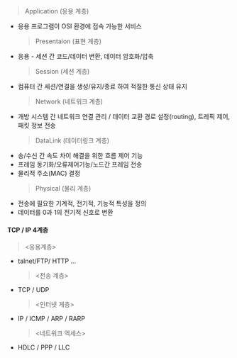 <blockquote>
<p>Application (응용 계층)</p>
</blockquote>
<ul>
<li>응용 프로그램이 OSI 환경에 접속 가능한 서비스<blockquote>
<p>Presentaion (표현 계층)</p>
</blockquote>
</li>
<li>응용 - 세션 간 코드/데이터 변환, 데이터 암호화/압축<blockquote>
<p>Session (세션 계층)</p>
</blockquote>
</li>
<li>컴퓨터 간 세션/연결을 생성/유지/종료 하여 적절한 통신 상태 유지<blockquote>
<p>Network (네트워크 계층)</p>
</blockquote>
</li>
<li>개방 시스템 간 네트워크 연결 관리 / 데이터 교환 경로 설정(routing), 트레픽 제어, 패킷 정보 전송<blockquote>
<p>DataLink (데이터링크 계층)</p>
</blockquote>
</li>
<li>송/수신 간 속도 차이 해결을 위한 흐름 제어 기능</li>
<li>프레임 동기화/오류제어기능/노드간 프레임 전송</li>
<li>물리적 주소(MAC) 결정<blockquote>
<p>Physical (물리 계층)</p>
</blockquote>
</li>
<li>전송에 필요한 기계적, 전기적, 기능적 특성을 정의</li>
<li>데이터를 0과 1의 전기적 신호로 변환</li>
</ul>
<h4 id="tcp--ip-4계층">TCP / IP 4계층</h4>
<blockquote>
<p>&lt;응용계층&gt;</p>
</blockquote>
<ul>
<li>talnet/FTP/ HTTP  ...<blockquote>
<p>&lt;전송 계층&gt;</p>
</blockquote>
</li>
<li>TCP / UDP<blockquote>
<p>&lt;인터넷 게층&gt;</p>
</blockquote>
</li>
<li>IP / ICMP / ARP / RARP<blockquote>
<p>&lt;네트워크 엑세스&gt;</p>
</blockquote>
</li>
<li>HDLC / PPP / LLC</li>
</ul>